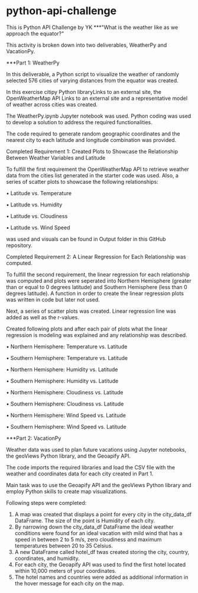 # python-api-challenge
This is Python API Challenge by YK 
***"What is the weather like as we approach the equator?"

This activity is broken down into two deliverables, WeatherPy and VacationPy.


***Part 1: WeatherPy

In this deliverable, a Python script to visualize the weather of randomly selected 576 cities of varying distances from the equator was created. 

In this exercise citipy Python libraryLinks to an external site, the OpenWeatherMap API Links to an external site and a representative model of weather across cities was created.

The WeatherPy.ipynb Jupyter notebook was used. Python coding was used to develop a solution to address the required functionalities.

The code required to generate random geographic coordinates and the nearest city to each latitude and longitude combination was provided.

Completed Requirement 1: Created Plots to Showcase the Relationship Between Weather Variables and Latitude

To fulfill the first requirement the OpenWeatherMap API to retrieve weather data from the cities list generated in the starter code was used. Also, a series of scatter plots to showcase the following relationships:

•	Latitude vs. Temperature

•	Latitude vs. Humidity

•	Latitude vs. Cloudiness

•	Latitude vs. Wind Speed

 was used and visuals can be found in Output folder in this GitHub repository.

Completed Requirement 2: A Linear Regression for Each Relationship was computed.

To fulfill the second requirement, the linear regression for each relationship was computed and plots were seperated into Northern Hemisphere (greater than or equal to 0 degrees latitude) and Southern Hemisphere (less than 0 degrees latitude). A function in order to create the linear regression plots was written in code but later not used.

Next, a series of scatter plots was created. Linear regression line was added as well as the r-values.

Created following plots and after each pair of plots what the linear regression is modeling was explained and any relationship was described.

•	Northern Hemisphere: Temperature vs. Latitude

•	Southern Hemisphere: Temperature vs. Latitude

•	Northern Hemisphere: Humidity vs. Latitude

•	Southern Hemisphere: Humidity vs. Latitude

•	Northern Hemisphere: Cloudiness vs. Latitude

•	Southern Hemisphere: Cloudiness vs. Latitude

•	Northern Hemisphere: Wind Speed vs. Latitude

•	Southern Hemisphere: Wind Speed vs. Latitude

***Part 2: VacationPy

Weather data was used to plan future vacations using Jupyter notebooks, the geoViews Python library, and the Geoapify API.

The code imports the required libraries and load the CSV file with the weather and coordinates data for each city created in Part 1.

Main task was to use the Geoapify API and the geoViews Python library and employ Python skills to create map visualizations.

Following steps were completed:

1.	A map was created that displays a point for every city in the city_data_df DataFrame. The size of the point is Humidity of each city.
2.	By narrowing down the city_data_df DataFrame the ideal weather conditions were found for an ideal vacation with mild wind that has a speed in between 2 to 5 m/s, zero cloudiness and maximum temperatures between 20 to 35 Celsius.
3.	A new DataFrame called hotel_df twas created storing the city, country, coordinates, and humidity.
4.	For each city, the Geoapify API was used to find the first hotel located within 10,000 meters of your coordinates.
5.	The hotel names and countries were added as additional information in the hover message for each city on the map.


